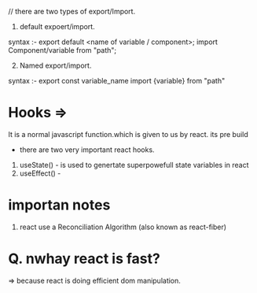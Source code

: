 // there are two types of export/Import.

1) default expoert/import.

syntax :- export default <name of variable / component>;
        import Component/variable from "path";


2) Named export/import.

syntax :- export const variable_name 
          import {variable} from "path"


# Hooks =>
It is a normal javascript function.which is given to us by react.
its pre build 
- there are two very important react hooks.
1) useState() - is used to genertate superpowefull state variables in react
2) useEffect() -  


# importan notes
1) react use a Reconciliation Algorithm (also known as react-fiber)

# Q. nwhay react is fast?
=> because react is doing efficient dom manipulation. 

